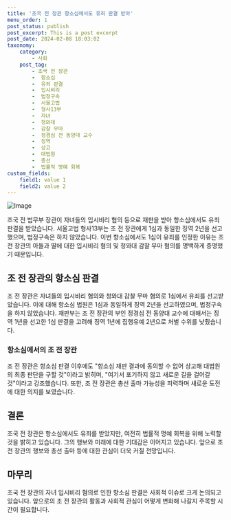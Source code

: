 ```yaml
---
title: '조국 전 장관 항소심에서도 유죄 판결 받아'
menu_order: 1
post_status: publish
post_excerpt: This is a post excerpt
post_date: 2024-02-08 18:03:02
taxonomy:
    category:
        - 사회
    post_tag:
        - 조국 전 장관
        -  항소심
        -  유죄 판결
        -  입시비리
        -  법정구속
        -  서울고법
        -  형사13부
        -  자녀
        -  청와대
        -  감찰 무마
        -  정경심 전 동양대 교수
        -  징역
        -  상고
        -  대법원
        -  총선
        -  법률적 명예 회복
custom_fields:
    field1: value 1
    field2: value 2
---
```


![Image](https://imgnews.pstatic.net/image/214/2024/02/08/0001329723_001_20240208160301346.jpg?type=w647)

조국 전 법무부 장관이 자녀들의 입시비리 혐의 등으로 재판을 받아 항소심에서도 유죄 판결을 받았습니다. 서울고법 형사13부는 조 전 장관에게 1심과 동일한 징역 2년을 선고했으며, 법정구속은 하지 않았습니다. 이번 항소심에서도 1심이 유죄를 인정한 이유는 조 전 장관의 아들과 딸에 대한 입시비리 혐의 및 청와대 감찰 무마 혐의를 명백하게 증명했기 때문입니다.
## 조 전 장관의 항소심 판결
조 전 장관은 자녀들의 입시비리 혐의와 청와대 감찰 무마 혐의로 1심에서 유죄를 선고받았습니다. 이에 대해 항소심 법원은 1심과 동일하게 징역 2년을 선고하였으며, 법정구속을 하지 않았습니다. 재판부는 조 전 장관의 부인 정경심 전 동양대 교수에 대해서는 징역 1년을 선고한 1심 판결을 고려해 징역 1년에 집행유예 2년으로 처벌 수위를 낮췄습니다.
### 항소심에서의 조 전 장관
조 전 장관은 항소심 판결 이후에도 "항소심 재판 결과에 동의할 수 없어 상고해 대법원의 최종 판단을 구할 것"이라고 밝히며, "여기서 포기하지 않고 새로운 길을 걸어갈 것"이라고 강조했습니다. 또한, 조 전 장관은 총선 출마 가능성을 피력하며 새로운 도전에 대한 의지를 보였습니다.
## 결론
조국 전 장관은 항소심에서도 유죄를 받았지만, 여전히 법률적 명예 회복을 위해 노력할 것을 밝히고 있습니다. 그의 행보와 미래에 대한 기대감은 이어지고 있습니다. 앞으로 조 전 장관의 행보와 총선 출마 등에 대한 관심이 더욱 커질 전망입니다.
## 마무리
조국 전 장관의 자녀 입시비리 혐의로 인한 항소심 판결은 사회적 이슈로 크게 논의되고 있습니다. 앞으로의 조 전 장관의 활동과 사회적 관심이 어떻게 변화해 나갈지 주목할 시간이 필요합니다.
